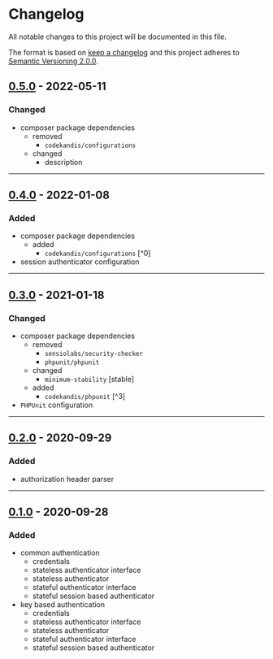 # Changelog

All notable changes to this project will be documented in this file.

The format is based on [keep a changelog][xtlink-keep-a-changelog]
and this project adheres to [Semantic Versioning 2.0.0][xtlink-semantic-versioning].

## [0.5.0] - 2022-05-11

### Changed

* composer package dependencies
  * removed
    * `codekandis/configurations`
  * changed
    * description

[0.5.0]: https://github.com/codekandis/authentication/compare/0.4.0..0.5.0

---
## [0.4.0] - 2022-01-08

### Added

* composer package dependencies
  * added
    * `codekandis/configurations` [^0]
* session authenticator configuration

[0.4.0]: https://github.com/codekandis/authentication/compare/0.3.0..0.4.0

---
## [0.3.0] - 2021-01-18

### Changed

* composer package dependencies
  * removed
    * `sensiolabs/security-checker`  
    * `phpunit/phpunit`
  * changed
    * `minimum-stability` [stable]
  * added
    * `codekandis/phpunit` [^3]
* `PHPUnit` configuration

[0.3.0]: https://github.com/codekandis/authentication/compare/0.2.0..0.3.0

---
## [0.2.0] - 2020-09-29

### Added

* authorization header parser

[0.2.0]: https://github.com/codekandis/authentication/compare/0.1.0..0.2.0

---
## [0.1.0] - 2020-09-28

### Added

* common authentication
  * credentials
  * stateless authenticator interface
  * stateless authenticator
  * stateful authenticator interface
  * stateful session based authenticator
* key based authentication
  * credentials
  * stateless authenticator interface
  * stateless authenticator
  * stateful authenticator interface
  * stateful session based authenticator
    
[0.1.0]: https://github.com/codekandis/authentication/tree/0.1.0



[xtlink-keep-a-changelog]: http://keepachangelog.com/en/1.0.0/
[xtlink-semantic-versioning]: http://semver.org/spec/v2.0.0.html
